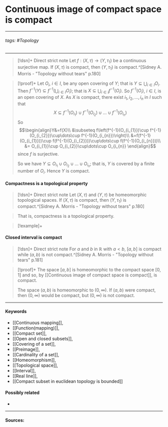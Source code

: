 # Continuous image of compact space is compact
***
###### tags: #Topology 
***
>[!dsn]+ Direct strict note
>Let $f:(X,\tau)\to(Y,\tau_{1})$ be a continuous surjective map. If $(X,\tau)$ is compact, then $(Y,\tau_{1})$ is compact.^[Sidney A. Morris - "Topology without tears" p.180]

>[!proof]+
>Let $O_{i}$, $i\in I$, be any open covering of $Y$; that is $Y\subseteq\bigcup_{i\in I}O_{i}$.
>Then $f^{-1}(Y)\subseteq f^{-1}(\bigcup_{i\in I}O_{i})$; that is $X\subseteq\bigcup_{i\in I}f^{-1}(O_{i})$.
>So $f^{-1}(O_{i})$, $i\in I$, is an open covering of $X$.
>As $X$ is compact, there exist $i_{1},i_{2},\dots,i_{n}$ in $I$ such that
>$$X\subseteq f^{-1}(O_{i_{1}})\cup f^{-1}(O_{i_{2}})\cup\dots\cup f^{-1}(O_{i_{n}})$$
>So
>$$\begin{align}Y&=f(X)\\ &\subseteq f\left(f^{-1}(O_{i_{1}})\cup f^{-1}(O_{i_{2}})\cup\dots\cup f^{-1}(O_{i_{n}})\right)\\ &=f(f^{-1}(O_{i_{1}}))\cup f(f^{-1}(O_{i_{2}}))\cup\dots\cup f(f^{-1}(O_{i_{n}}))\\ &= O_{i_{1}}\cup O_{i_{2}}\cup\dots\cup O_{i_{n}} \end{align}$$
>since $f$ is surjective.
>
>So we have $Y\subseteq O_{i_{1}}\cup O_{i_{2}}\cup\dots\cup O_{i_{n}}$; that is, $Y$ is covered by a finite number of $O_{i}$.
>Hence $Y$ is compact.

#### Compactness is a topological property
>[!dsn]+ Direct strict note
>Let $(X,\tau)$ and $(Y,\tau)$ be homeomorphic topological spaces. If $(X,\tau)$ is compact, then $(Y,\tau_{1})$ is compact.^[Sidney A. Morris - "Topology without tears" p.180]

>That is, compactness is a topological property.

>[!example]+ 
>

#### Closed interval is compact
>[!dsn]+ Direct strict note
>For $a$ and $b$ in $\mathbb{R}$ with $a<b$, $[a,b]$ is compact while $(a,b)$ is not compact.^[Sidney A. Morris - "Topology without tears" p.181]

>[!proof]+
>The space $[a,b]$ is homeomorphic to the compact space $[0,1]$ and so, by  [[Continuous image of compact space is compact]], is compact.
>
>The space $(a,b)$ is homeomorphic to $(0,\infty)$. If $(a,b)$ were compact, then $(0,\infty)$ would be compact, but $(0,\infty)$ is not compact.
***
#### Keywords
- [[Continuous mapping]],
- [[Function(mapping)]],
- [[Compact set]],
- [[Open and closed subsets]],
- [[Covering of a set]],
- [[Preimage]],
- [[Cardinality of a set]],
- [[Homeomorphism]],
- [[Topological space]],
- [[Interval]],
- [[Real line]],
- [[Compact subset in euclidean topology is bounded]]
#### Possibly related
- 
***
#### Sources: